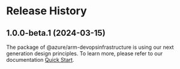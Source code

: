 # Release History
    
## 1.0.0-beta.1 (2024-03-15)

The package of @azure/arm-devopsinfrastructure is using our next generation design principles. To learn more, please refer to our documentation [Quick Start](https://aka.ms/js-track2-quickstart).
